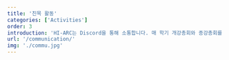 ```yaml
---
title: '친목 활동'
categories: ['Activities']
order: 3
introduction: 'HI-ARC는 Discord을 통해 소통합니다. 매 학기 개강총회와 종강총회를 진행하여 한 학기 동안의 활동들을 돌아보는 자리를 가집니다.'
url: '/communication/'
img: './commu.jpg'
---
```

